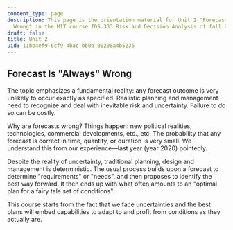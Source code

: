 ```yaml
---
content_type: page
description: This page is the orientation material for Unit 2 "Forecast Is 'Always'
  Wrong" in the MIT course IDS.333 Risk and Decision Analysis of fall 2021.
draft: false
title: Unit 2
uid: 11bb4ef9-6cf9-4bac-bb0b-00208a4b5236
---
```

## Forecast Is "Always" Wrong

The topic emphasizes a fundamental reality: any forecast outcome is very unlikely to occur exactly as specified. Realistic planning and management need to recognize and deal with inevitable risk and uncertainty. Failure to do so can be costly.

Why are forecasts wrong? Things happen: new political realities, technologies, commercial developments, etc., etc. The probability that any forecast is correct in time, quantity, or duration is very small. We understand this from our experience—last year (year 2020) pointedly.

Despite the reality of uncertainty, traditional planning, design and management is deterministic. The usual process builds upon a forecast to determine "requirements" or "needs", and then proposes to identify the best way forward. It then ends up with what often amounts to an "optimal plan for a fairy tale set of conditions".

This course starts from the fact that we face uncertainties and the best plans will embed capabilities to adapt to and profit from conditions as they actually are.